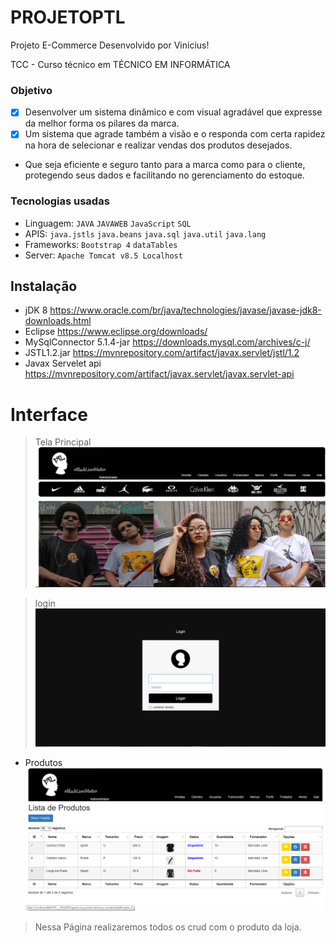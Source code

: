 # PROJETOPTL
Projeto E-Commerce Desenvolvido por Vinicius!

TCC - Curso técnico em TÉCNICO EM INFORMÁTICA

### Objetivo

- [x] Desenvolver um sistema dinâmico e com visual agradável que expresse da melhor forma os pilares da marca. 
- [x] Um sistema que agrade também a visão e o responda com certa rapidez na hora de selecionar e realizar vendas dos produtos desejados. 
-  Que seja eficiente e seguro tanto para a marca como para o cliente, protegendo seus dados e facilitando no gerenciamento do estoque.

### Tecnologias usadas 
* Linguagem: `JAVA` `JAVAWEB` `JavaScript` `SQL`
* APIS: `java.jstls` `java.beans` `java.sql` `java.util` `java.lang`
* Frameworks: `Bootstrap 4` `dataTables`
* Server: `Apache Tomcat v8.5 Localhost`

## Instalação
- jDK 8 https://www.oracle.com/br/java/technologies/javase/javase-jdk8-downloads.html
- Eclipse https://www.eclipse.org/downloads/
- MySqlConnector 5.1.4-jar  https://downloads.mysql.com/archives/c-j/
- JSTL1.2.jar https://mvnrepository.com/artifact/javax.servlet/jstl/1.2
- Javax Servelet api https://mvnrepository.com/artifact/javax.servlet/javax.servlet-api

# Interface
>Tela Principal
![Index](https://raw.githubusercontent.com/Vinizeira/PROJETOPTL/main/Telas/Index1.png)



>login
![form_login](https://raw.githubusercontent.com/Vinizeira/PROJETOPTL/main/Telas/login.png)


- Produtos
![crud_produtos](https://raw.githubusercontent.com/Vinizeira/PROJETOPTL/main/Telas/Produtos.png)
>Nessa Página realizaremos todos os crud com o produto da loja.



